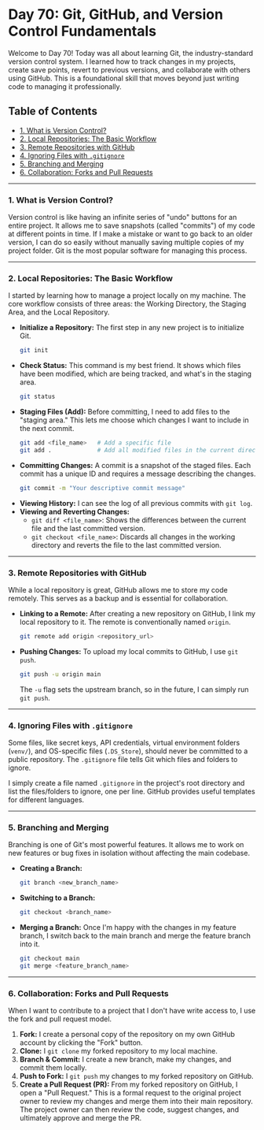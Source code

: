 # Day 70: Git, GitHub, and Version Control Fundamentals

Welcome to Day 70! Today was all about learning Git, the industry-standard version control system. I learned how to track changes in my projects, create save points, revert to previous versions, and collaborate with others using GitHub. This is a foundational skill that moves beyond just writing code to managing it professionally.

## Table of Contents
- [1. What is Version Control?](#1-what-is-version-control)
- [2. Local Repositories: The Basic Workflow](#2-local-repositories-the-basic-workflow)
- [3. Remote Repositories with GitHub](#3-remote-repositories-with-github)
- [4. Ignoring Files with `.gitignore`](#4-ignoring-files-with-gitignore)
- [5. Branching and Merging](#5-branching-and-merging)
- [6. Collaboration: Forks and Pull Requests](#6-collaboration-forks-and-pull-requests)

---

### 1. What is Version Control?
Version control is like having an infinite series of "undo" buttons for an entire project. It allows me to save snapshots (called "commits") of my code at different points in time. If I make a mistake or want to go back to an older version, I can do so easily without manually saving multiple copies of my project folder. Git is the most popular software for managing this process.

---

### 2. Local Repositories: The Basic Workflow
I started by learning how to manage a project locally on my machine. The core workflow consists of three areas: the Working Directory, the Staging Area, and the Local Repository.

-   **Initialize a Repository:** The first step in any new project is to initialize Git.
    ```bash
    git init
    ```
-   **Check Status:** This command is my best friend. It shows which files have been modified, which are being tracked, and what's in the staging area.
    ```bash
    git status
    ```
-   **Staging Files (Add):** Before committing, I need to add files to the "staging area." This lets me choose which changes I want to include in the next commit.
    ```bash
    git add <file_name>   # Add a specific file
    git add .             # Add all modified files in the current directory
    ```
-   **Committing Changes:** A commit is a snapshot of the staged files. Each commit has a unique ID and requires a message describing the changes.
    ```bash
    git commit -m "Your descriptive commit message"
    ```
-   **Viewing History:** I can see the log of all previous commits with `git log`.
-   **Viewing and Reverting Changes:**
    -   `git diff <file_name>`: Shows the differences between the current file and the last committed version.
    -   `git checkout <file_name>`: Discards all changes in the working directory and reverts the file to the last committed version.

---

### 3. Remote Repositories with GitHub
While a local repository is great, GitHub allows me to store my code remotely. This serves as a backup and is essential for collaboration.

-   **Linking to a Remote:** After creating a new repository on GitHub, I link my local repository to it. The remote is conventionally named `origin`.
    ```bash
    git remote add origin <repository_url>
    ```
-   **Pushing Changes:** To upload my local commits to GitHub, I use `git push`.
    ```bash
    git push -u origin main
    ```
    The `-u` flag sets the upstream branch, so in the future, I can simply run `git push`.

---

### 4. Ignoring Files with `.gitignore`
Some files, like secret keys, API credentials, virtual environment folders (`venv/`), and OS-specific files (`.DS_Store`), should never be committed to a public repository. The `.gitignore` file tells Git which files and folders to ignore.

I simply create a file named `.gitignore` in the project's root directory and list the files/folders to ignore, one per line. GitHub provides useful templates for different languages.

---

### 5. Branching and Merging
Branching is one of Git's most powerful features. It allows me to work on new features or bug fixes in isolation without affecting the main codebase.


-   **Creating a Branch:**
    ```bash
    git branch <new_branch_name>
    ```
-   **Switching to a Branch:**
    ```bash
    git checkout <branch_name>
    ```
-   **Merging a Branch:** Once I'm happy with the changes in my feature branch, I switch back to the main branch and merge the feature branch into it.
    ```bash
    git checkout main
    git merge <feature_branch_name>
    ```

---

### 6. Collaboration: Forks and Pull Requests
When I want to contribute to a project that I don't have write access to, I use the fork and pull request model.


1.  **Fork:** I create a personal copy of the repository on my own GitHub account by clicking the "Fork" button.
2.  **Clone:** I `git clone` my forked repository to my local machine.
3.  **Branch & Commit:** I create a new branch, make my changes, and commit them locally.
4.  **Push to Fork:** I `git push` my changes to my forked repository on GitHub.
5.  **Create a Pull Request (PR):** From my forked repository on GitHub, I open a "Pull Request." This is a formal request to the original project owner to review my changes and merge them into their main repository. The project owner can then review the code, suggest changes, and ultimately approve and merge the PR.
  